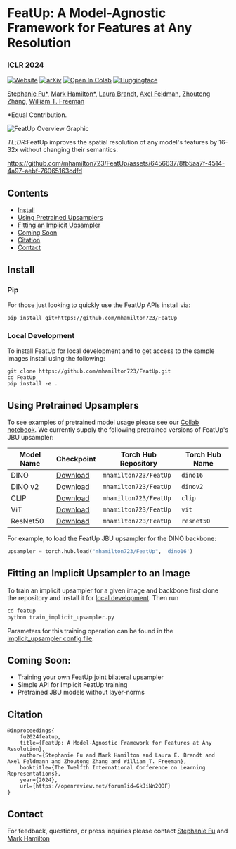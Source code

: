 # FeatUp: A Model-Agnostic Framework for Features at Any Resolution
###  ICLR 2024


[![Website](https://img.shields.io/badge/FeatUp-%F0%9F%8C%90Website-purple?style=flat)](https://aka.ms/featup) [![arXiv](https://img.shields.io/badge/arXiv-2403.10516-b31b1b.svg)](https://arxiv.org/abs/2403.10516) [![Open In Colab](https://colab.research.google.com/assets/colab-badge.svg)](https://colab.research.google.com/github/mhamilton723/FeatUp/blob/main/example_usage.ipynb)
[![Huggingface](https://img.shields.io/badge/%F0%9F%A4%97%20Hugging%20Face-FeatUp-orange)](https://huggingface.co/spaces/mhamilton723/FeatUp)


[Stephanie Fu*](https://stephanie-fu.github.io/),
[Mark Hamilton*](https://mhamilton.net/),
[Laura Brandt](https://people.csail.mit.edu/lebrandt/),
[Axel Feldman](https://feldmann.nyc/),
[Zhoutong Zhang](https://ztzhang.info/),
[William T. Freeman](https://billf.mit.edu/about/bio)

*Equal Contribution.

![FeatUp Overview Graphic](https://mhamilton.net/images/website_hero_small-p-1080.jpg)

*TL;DR*:FeatUp improves the spatial resolution of any model's features by 16-32x without changing their semantics.

https://github.com/mhamilton723/FeatUp/assets/6456637/8fb5aa7f-4514-4a97-aebf-76065163cdfd


## Contents
<!--ts-->
   * [Install](#install)
   * [Using Pretrained Upsamplers](#using-pretrained-upsamplers)
   * [Fitting an Implicit Upsampler](#fitting-an-implicit-upsampler-to-an-image)
   * [Coming Soon](coming-soon)
   * [Citation](#citation)
   * [Contact](#contact)
<!--te-->

## Install

### Pip
For those just looking to quickly use the FeatUp APIs install via:
```shell script
pip install git+https://github.com/mhamilton723/FeatUp
```

### Local Development
To install FeatUp for local development and to get access to the sample images install using the following:
```shell script
git clone https://github.com/mhamilton723/FeatUp.git
cd FeatUp
pip install -e .
```

## Using Pretrained Upsamplers

To see examples of pretrained model usage please see our [Collab notebook](https://colab.research.google.com/github/mhamilton723/FeatUp/blob/main/example_usage.ipynb). We currently supply the following pretrained versions of FeatUp's JBU upsampler:

| Model Name | Checkpoint                                                                                                                         | Torch Hub Repository | Torch Hub Name |
|------------|------------------------------------------------------------------------------------------------------------------------------------|----------------------|----------------|
| DINO       | [Download](https://marhamilresearch4.blob.core.windows.net/feature-upsampling-public/pretrained/dino16_jbu_stack_cocostuff.ckpt)   | `mhamilton723/FeatUp`  | `dino16`        |
| DINO v2    | [Download](https://marhamilresearch4.blob.core.windows.net/feature-upsampling-public/pretrained/dinov2_jbu_stack_cocostuff.ckpt)   | `mhamilton723/FeatUp`  | `dinov2`         |
| CLIP       | [Download](https://marhamilresearch4.blob.core.windows.net/feature-upsampling-public/pretrained/clip_jbu_stack_cocostuff.ckpt)     | `mhamilton723/FeatUp`  | `clip`           |
| ViT        | [Download](https://marhamilresearch4.blob.core.windows.net/feature-upsampling-public/pretrained/vit_jbu_stack_cocostuff.ckpt)      | `mhamilton723/FeatUp`  | `vit`            |
| ResNet50   | [Download](https://marhamilresearch4.blob.core.windows.net/feature-upsampling-public/pretrained/resnet50_jbu_stack_cocostuff.ckpt) | `mhamilton723/FeatUp`  | `resnet50`       |

For example, to load the FeatUp JBU upsampler for the DINO backbone:

```python
upsampler = torch.hub.load("mhamilton723/FeatUp", 'dino16')
```

## Fitting an Implicit Upsampler to an Image

To train an implicit upsampler for a given image and backbone first clone the repository and install it for 
[local development](#local-development). Then run

```python
cd featup
python train_implicit_upsampler.py
```

Parameters for this training operation can be found in the [implicit_upsampler config file](featup/configs/implicit_upsampler.yaml).




## Coming Soon:

- Training your own FeatUp joint bilateral upsampler
- Simple API for Implicit FeatUp training
- Pretrained JBU models without layer-norms 


## Citation

```
@inproceedings{
    fu2024featup,
    title={FeatUp: A Model-Agnostic Framework for Features at Any Resolution},
    author={Stephanie Fu and Mark Hamilton and Laura E. Brandt and Axel Feldmann and Zhoutong Zhang and William T. Freeman},
    booktitle={The Twelfth International Conference on Learning Representations},
    year={2024},
    url={https://openreview.net/forum?id=GkJiNn2QDF}
}
```

## Contact

For feedback, questions, or press inquiries please contact [Stephanie Fu](mailto:fus@mit.edu) and [Mark Hamilton](mailto:markth@mit.edu)
